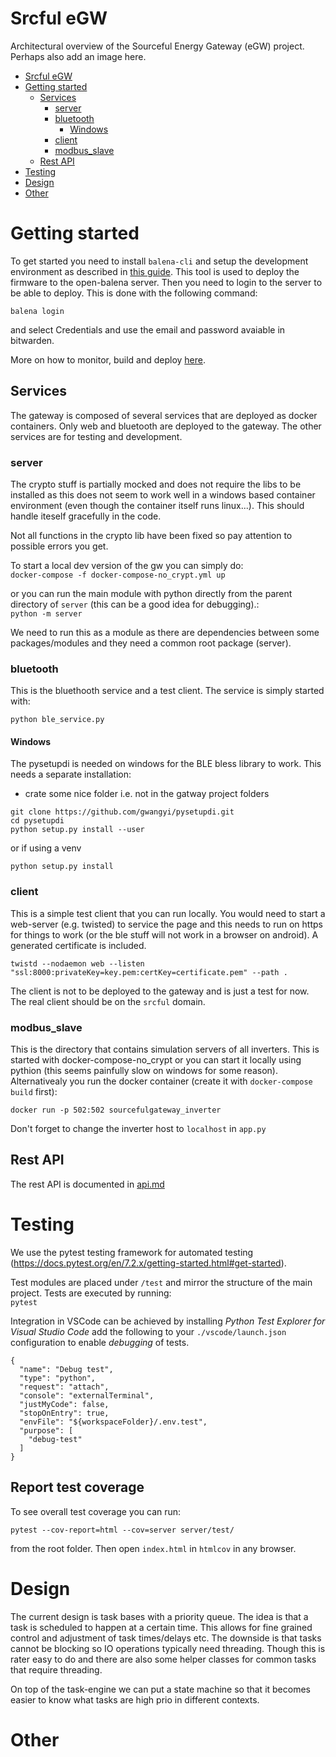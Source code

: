 # Srcful eGW
Architectural overview of the Sourceful Energy Gateway (eGW) project. Perhaps also add an image here. 
* [Srcful eGW](#srcful-egw)
* [Getting started](#getting-started)
  * [Services](#services)
    * [server](#server)
    * [bluetooth](#bluetooth)
        * [Windows](#windows)
    * [client](#client)
    * [modbus_slave](#modbus_slave)
  * [Rest API](#rest-api)
* [Testing](#testing)
* [Design](#design)
* [Other](#other-1)

# Getting started
To get started you need to install `balena-cli` and setup the development environment as described in [this guide](https://open-balena.pages.dev/getting-started/#install-the-balena-cli-on-the-local-machine). This tool is used to deploy the firmware to the open-balena server. Then you need to login to the server to be able to deploy. This is done with the following command:  
```
balena login
```

and select Credentials and use the email and password avaiable in bitwarden. 

More on how to monitor, build and deploy [here](balena.md).


## Services 
The gateway is composed of several services that are deployed as docker containers. Only web and bluetooth are deployed to the gateway. The other services are for testing and development.

### server
The crypto stuff is partially mocked and does not require the libs to be installed as this does not seem to work well in a windows based container environment (even though the container itself runs linux...). This should handle iteself gracefully in the code.

Not all functions in the crypto lib have been fixed so pay attention to possible errors you get.

To start a local dev version of the gw you can simply do:  
`docker-compose -f docker-compose-no_crypt.yml up`

or you can run the main module with python directly from the parent directory of `server` (this can be a good idea for debugging).:  
`python -m server`  

We need to run this as a module as there are dependencies between some packages/modules and they need a common root package (server).

### bluetooth
This is the bluethooth service and a test client. The service is simply started with:

`python ble_service.py`

#### Windows
The pysetupdi is needed on windows for the BLE bless library to work. This needs a separate installation:

* crate some nice folder i.e. not in the gatway project folders
```
git clone https://github.com/gwangyi/pysetupdi.git
cd pysetupdi
python setup.py install --user
```
or if using a venv
```
python setup.py install
``` 


### client
This is a simple test client that you can run locally. You would need to start a web-server (e.g. twisted) to service the page and this needs to run on https for things to work (or the ble stuff will not work in a browser on android). A generated certificate is included.

`twistd --nodaemon web --listen "ssl:8000:privateKey=key.pem:certKey=certificate.pem" --path .`

The client is not to be deployed to the gateway and is just a test for now. The real client should be on the `srcful` domain.

### modbus_slave
This is the directory that contains simulation servers of all inverters. This is started with docker-compose-no_crypt or you can start it locally using pythion (this seems painfully slow on windows for some reason). Alternativealy you run the docker container (create it with `docker-compose build` first):

`docker run -p 502:502 sourcefulgateway_inverter`

Don't forget to change the inverter host to `localhost` in `app.py`

## Rest API
The rest API is documented in [api.md](api.md)

# Testing
We use the pytest testing framework for automated testing (https://docs.pytest.org/en/7.2.x/getting-started.html#get-started).

Test modules are placed under `/test` and mirror the structure of the main project. Tests are executed by running:  
`pytest`

Integration in VSCode can be achieved by installing *Python Test Explorer for Visual Studio Code* add the following to your `./vscode/launch.json` configuration to enable *debugging* of tests.

```
{
  "name": "Debug test",
  "type": "python",
  "request": "attach",
  "console": "externalTerminal",
  "justMyCode": false,
  "stopOnEntry": true,
  "envFile": "${workspaceFolder}/.env.test",
  "purpose": [
    "debug-test"
  ]
}
```

## Report test coverage
To see overall test coverage you can run:
```
pytest --cov-report=html --cov=server server/test/
```
from the root folder. Then open `index.html` in `htmlcov` in any browser. 

# Design
The current design is task bases with a priority queue. The idea is that a task is scheduled to happen at a certain time. This allows for fine grained control and adjustment of task times/delays etc. The downside is that tasks cannot be blocking so IO operations typically need threading. Though this is rater easy to do and there are also some helper classes for common tasks that require threading.

On top of the task-engine we can put a state machine so that it becomes easier to know what tasks are high prio in different contexts.

# Other
